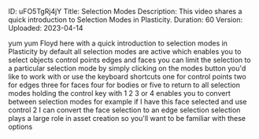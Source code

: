 ID: uFO5TgRj4jY
Title: Selection Modes
Description: This video shares a quick introduction to Selection Modes in Plasticity.
Duration: 60
Version: 
Uploaded: 2023-04-14

yum yum
Floyd here with a quick introduction to
selection modes in Plasticity by
default all selection modes are active
which enables you to select objects
control points edges and faces you can
limit the selection to a particular
selection mode by simply clicking on the
modes button you'd like to work with or
use the keyboard shortcuts one for
control points two for edges three for
faces four for bodies or five to return
to all selection modes holding the
control key with 1 2 3 or 4 enables you
to convert between selection modes for
example if I have this face selected and
use control 2 I can convert the face
selection to an edge selection selection
plays a large role in asset creation so
you'll want to be familiar with these
options